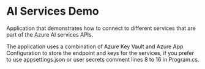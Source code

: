 # AI Services Demo
Application that demonstrates how to connect to different services that are part of the Azure AI services APIs.

The application uses a combination of Azure Key Vault and Azure App Configuration to store the endpoint and keys for the services, 
if you prefer to use appsettings.json or user secrets comment lines 8 to 16 in Program.cs.
